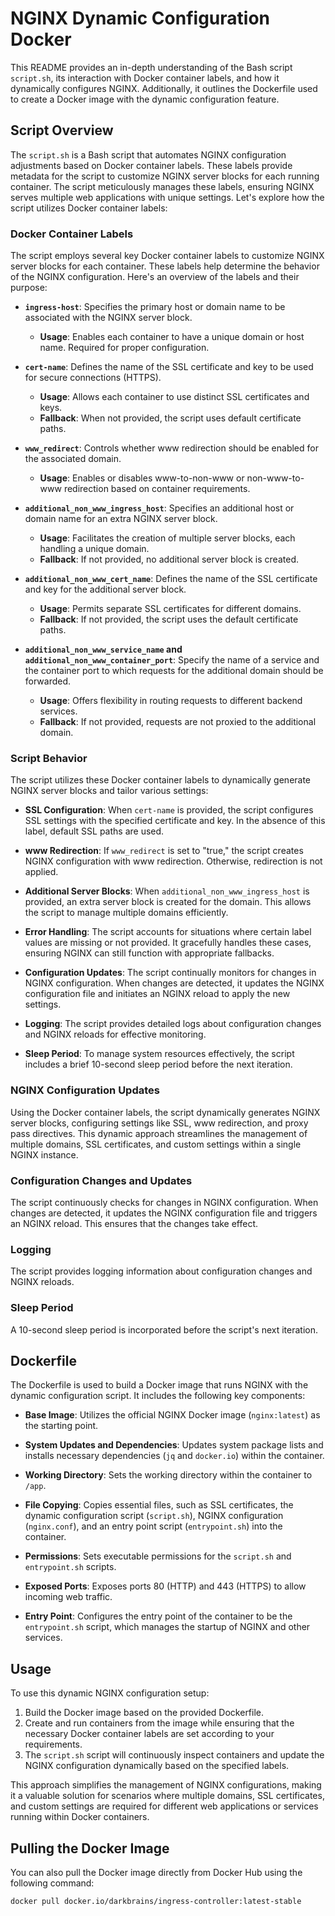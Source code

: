 # NGINX Dynamic Configuration Docker

This README provides an in-depth understanding of the Bash script `script.sh`, its interaction with Docker container labels, and how it dynamically configures NGINX. Additionally, it outlines the Dockerfile used to create a Docker image with the dynamic configuration feature.

## Script Overview

The `script.sh` is a Bash script that automates NGINX configuration adjustments based on Docker container labels. These labels provide metadata for the script to customize NGINX server blocks for each running container. The script meticulously manages these labels, ensuring NGINX serves multiple web applications with unique settings. Let's explore how the script utilizes Docker container labels:

### Docker Container Labels

The script employs several key Docker container labels to customize NGINX server blocks for each container. These labels help determine the behavior of the NGINX configuration. Here's an overview of the labels and their purpose:

- **`ingress-host`**: Specifies the primary host or domain name to be associated with the NGINX server block.
  - **Usage**: Enables each container to have a unique domain or host name. Required for proper configuration.

- **`cert-name`**: Defines the name of the SSL certificate and key to be used for secure connections (HTTPS).
  - **Usage**: Allows each container to use distinct SSL certificates and keys.
  - **Fallback**: When not provided, the script uses default certificate paths.

- **`www_redirect`**: Controls whether www redirection should be enabled for the associated domain.
  - **Usage**: Enables or disables www-to-non-www or non-www-to-www redirection based on container requirements.

- **`additional_non_www_ingress_host`**: Specifies an additional host or domain name for an extra NGINX server block.
  - **Usage**: Facilitates the creation of multiple server blocks, each handling a unique domain.
  - **Fallback**: If not provided, no additional server block is created.

- **`additional_non_www_cert_name`**: Defines the name of the SSL certificate and key for the additional server block.
  - **Usage**: Permits separate SSL certificates for different domains.
  - **Fallback**: If not provided, the script uses the default certificate paths.

- **`additional_non_www_service_name` and `additional_non_www_container_port`**: Specify the name of a service and the container port to which requests for the additional domain should be forwarded.
  - **Usage**: Offers flexibility in routing requests to different backend services.
  - **Fallback**: If not provided, requests are not proxied to the additional domain.

### Script Behavior

The script utilizes these Docker container labels to dynamically generate NGINX server blocks and tailor various settings:

- **SSL Configuration**: When `cert-name` is provided, the script configures SSL settings with the specified certificate and key. In the absence of this label, default SSL paths are used.

- **www Redirection**: If `www_redirect` is set to "true," the script creates NGINX configuration with www redirection. Otherwise, redirection is not applied.

- **Additional Server Blocks**: When `additional_non_www_ingress_host` is provided, an extra server block is created for the domain. This allows the script to manage multiple domains efficiently.

- **Error Handling**: The script accounts for situations where certain label values are missing or not provided. It gracefully handles these cases, ensuring NGINX can still function with appropriate fallbacks.

- **Configuration Updates**: The script continually monitors for changes in NGINX configuration. When changes are detected, it updates the NGINX configuration file and initiates an NGINX reload to apply the new settings.

- **Logging**: The script provides detailed logs about configuration changes and NGINX reloads for effective monitoring.

- **Sleep Period**: To manage system resources effectively, the script includes a brief 10-second sleep period before the next iteration.

### NGINX Configuration Updates

Using the Docker container labels, the script dynamically generates NGINX server blocks, configuring settings like SSL, www redirection, and proxy pass directives. This dynamic approach streamlines the management of multiple domains, SSL certificates, and custom settings within a single NGINX instance.

### Configuration Changes and Updates

The script continuously checks for changes in NGINX configuration. When changes are detected, it updates the NGINX configuration file and triggers an NGINX reload. This ensures that the changes take effect.

### Logging

The script provides logging information about configuration changes and NGINX reloads.

### Sleep Period

A 10-second sleep period is incorporated before the script's next iteration.

## Dockerfile

The Dockerfile is used to build a Docker image that runs NGINX with the dynamic configuration script. It includes the following key components:

- **Base Image**: Utilizes the official NGINX Docker image (`nginx:latest`) as the starting point.

- **System Updates and Dependencies**: Updates system package lists and installs necessary dependencies (`jq` and `docker.io`) within the container.

- **Working Directory**: Sets the working directory within the container to `/app`.

- **File Copying**: Copies essential files, such as SSL certificates, the dynamic configuration script (`script.sh`), NGINX configuration (`nginx.conf`), and an entry point script (`entrypoint.sh`) into the container.

- **Permissions**: Sets executable permissions for the `script.sh` and `entrypoint.sh` scripts.

- **Exposed Ports**: Exposes ports 80 (HTTP) and 443 (HTTPS) to allow incoming web traffic.

- **Entry Point**: Configures the entry point of the container to be the `entrypoint.sh` script, which manages the startup of NGINX and other services.

## Usage

To use this dynamic NGINX configuration setup:

1. Build the Docker image based on the provided Dockerfile.
2. Create and run containers from the image while ensuring that the necessary Docker container labels are set according to your requirements.
3. The `script.sh` script will continuously inspect containers and update the NGINX configuration dynamically based on the specified labels.

This approach simplifies the management of NGINX configurations, making it a valuable solution for scenarios where multiple domains, SSL certificates, and custom settings are required for different web applications or services running within Docker containers.

## Pulling the Docker Image

You can also pull the Docker image directly from Docker Hub using the following command:

```bash
docker pull docker.io/darkbrains/ingress-controller:latest-stable
```
